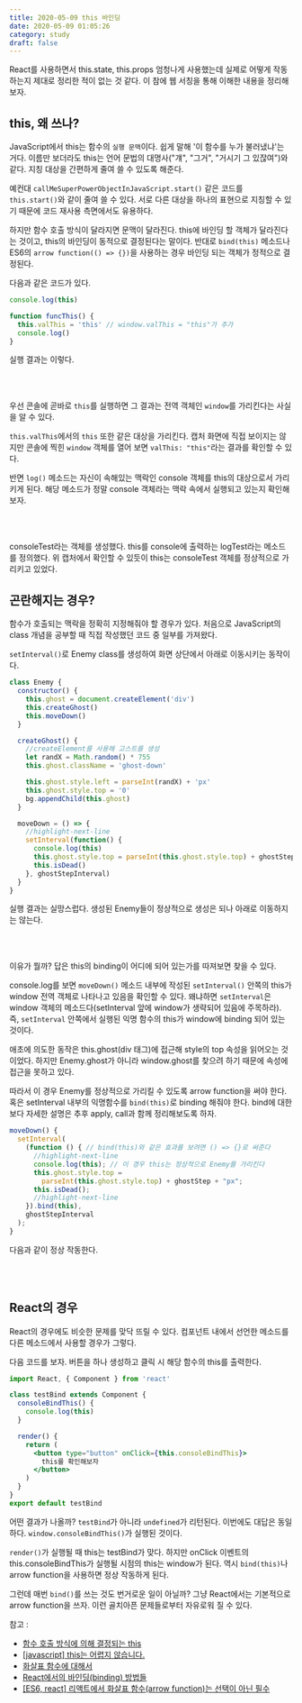 ```yaml
---
title: 2020-05-09 this 바인딩
date: 2020-05-09 01:05:26
category: study
draft: false
---
```


React를 사용하면서 this.state, this.props 엄청나게 사용했는데 실제로 어떻게 작동하는지 제대로 정리한 적이 없는 것 같다. 이 참에 웹 서칭을 통해 이해한 내용을 정리해보자.

## this, 왜 쓰나?

JavaScript에서 this는 함수의 `실행 문맥`이다. 쉽게 말해 '이 함수를 누가 불러냈냐'는 거다. 이름만 보더라도 this는 언어 문법의 대명사("걔", "그거", "거시기 그 있잖여")와 같다. 지칭 대상을 간편하게 줄여 쓸 수 있도록 해준다.

예컨대 `callMeSuperPowerObjectInJavaScript.start()` 같은 코드를 `this.start()`와 같이 줄여 쓸 수 있다. 서로 다른 대상을 하나의 표현으로 지칭할 수 있기 때문에 코드 재사용 측면에서도 유용하다.

하지만 함수 호출 방식이 달라지면 문맥이 달라진다. this에 바인딩 할 객체가 달라진다는 것이고, this의 바인딩이 동적으로 결정된다는 말이다. 반대로 `bind(this)` 메소드나 ES6의 `arrow function(() => {})`을 사용하는 경우 바인딩 되는 객체가 정적으로 결정된다.

다음과 같은 코드가 있다.

```js
console.log(this)

function funcThis() {
  this.valThis = 'this' // window.valThis = "this"가 추가
  console.log()
}
```

실행 결과는 이렇다.

<br>

<div align="center"><img src="./images/050901.png" alt="" /></div>

<br>

우선 콘솔에 곧바로 `this`를 실행하면 그 결과는 전역 객체인 `window`를 가리킨다는 사실을 알 수 있다.

`this.valThis`에서의 `this` 또한 같은 대상을 가리킨다. 캡처 화면에 직접 보이지는 않지만 콘솔에 찍힌 `window` 객체를 열어 보면 `valThis: "this"`라는 결과를 확인할 수 있다.

반면 `log()` 메소드는 자신이 속해있는 맥락인 console 객체를 this의 대상으로서 가리키게 된다. 해당 메소드가 정말 console 객체라는 맥락 속에서 실행되고 있는지 확인해보자.

<br>

<div align="center"><img src="./images/050902.png" alt="" /></div>

<br>

consoleTest라는 객체를 생성했다. this를 console에 출력하는 logTest라는 메소드를 정의했다. 위 캡처에서 확인할 수 있듯이 this는 consoleTest 객체를 정상적으로 가리키고 있었다.

## 곤란해지는 경우?

함수가 호출되는 맥락을 정확히 지정해줘야 할 경우가 있다. 처음으로 JavaScript의 class 개념을 공부할 때 직접 작성했던 코드 중 일부를 가져왔다.

`setInterval()`로 Enemy class를 생성하여 화면 상단에서 아래로 이동시키는 동작이다.

```js
class Enemy {
  constructor() {
    this.ghost = document.createElement('div')
    this.createGhost()
    this.moveDown()
  }

  createGhost() {
    //createElement를 사용해 고스트를 생성
    let randX = Math.random() * 755
    this.ghost.className = 'ghost-down'

    this.ghost.style.left = parseInt(randX) + 'px'
    this.ghost.style.top = '0'
    bg.appendChild(this.ghost)
  }

  moveDown = () => {
    //highlight-next-line
    setInterval(function() {
      console.log(this)
      this.ghost.style.top = parseInt(this.ghost.style.top) + ghostStep + 'px'
      this.isDead()
    }, ghostStepInterval)
  }
}
```

실행 결과는 실망스럽다. 생성된 Enemy들이 정상적으로 생성은 되나 아래로 이동하지는 않는다.

<br>

<div align="center"><img src="./images/050904.png" alt="" /></div>

<br>

이유가 뭘까? 답은 this의 binding이 어디에 되어 있는가를 따져보면 찾을 수 있다.

console.log를 보면 `moveDown()` 메소드 내부에 작성된 `setInterval()` 안쪽의 this가 window 전역 객체로 나타나고 있음을 확인할 수 있다. 왜냐하면 `setInterval`은 window 객체의 메소드다(setInterval 앞에 window가 생략되어 있음에 주목하라). 즉, `setInterval` 안쪽에서 실행된 익명 함수의 this가 window에 binding 되어 있는 것이다.

애초에 의도한 동작은 this.ghost(div 태그)에 접근해 style의 top 속성을 읽어오는 것이었다. 하지만 Enemy.ghost가 아니라 window.ghost를 찾으려 하기 때문에 속성에 접근을 못하고 있다.

따라서 이 경우 Enemy를 정상적으로 가리킬 수 있도록 arrow function을 써야 한다. 혹은 setInterval 내부의 익명함수를 `bind(this)`로 binding 해줘야 한다. bind에 대한 보다 자세한 설명은 추후 apply, call과 함께 정리해보도록 하자.

```js
moveDown() {
  setInterval(
    (function () { // bind(this)와 같은 효과를 보려면 () => {}로 써준다
      //highlight-next-line
      console.log(this); // 이 경우 this는 정상적으로 Enemy를 가리킨다
      this.ghost.style.top =
        parseInt(this.ghost.style.top) + ghostStep + "px";
      this.isDead();
      //highlight-next-line
    }).bind(this),
    ghostStepInterval
  );
}
```

다음과 같이 정상 작동한다.

<br>

<div align="center"><img src="./images/050905.png" alt="" /></div>

<br>

## React의 경우

React의 경우에도 비슷한 문제를 맞닥 뜨릴 수 있다. 컴포넌트 내에서 선언한 메소드를 다른 메소드에서 사용할 경우가 그렇다.

다음 코드를 보자. 버튼을 하나 생성하고 클릭 시 해당 함수의 this를 출력한다.

```jsx
import React, { Component } from 'react'

class testBind extends Component {
  consoleBindThis() {
    console.log(this)
  }

  render() {
    return (
      <button type="button" onClick={this.consoleBindThis}>
        this를 확인해보자
      </button>
    )
  }
}
export default testBind
```

어떤 결과가 나올까? `testBind`가 아니라 `undefined`가 리턴된다. 이번에도 대답은 동일하다. `window.consoleBindThis()`가 실행된 것이다.

`render()`가 실행될 때 this는 testBind가 맞다. 하지만 onClick 이벤트의 this.consoleBindThis가 실행될 시점의 this는 window가 된다. 역시 `bind(this)`나 arrow function을 사용하면 정상 작동하게 된다.

그런데 매번 `bind()`를 쓰는 것도 번거로운 일이 아닐까? 그냥 React에서는 기본적으로 arrow function을 쓰자. 이런 골치아픈 문제들로부터 자유로워 질 수 있다.

참고 :

- [함수 호출 방식에 의해 결정되는 this](https://poiemaweb.com/js-this)
- [[javascript] this는 어렵지 않습니다.](https://blueshw.github.io/2018/03/12/this/)
- [화살표 함수에 대해서](https://wonism.github.io/arrow-function/)
- [React에서의 바인딩(binding) 방법들](https://medium.com/@khwsc1/react%EC%97%90%EC%84%9C%EC%9D%98-%EB%B0%94%EC%9D%B8%EB%94%A9-binding-%EB%B0%A9%EB%B2%95%EB%93%A4-a595ff9190b6)
- [[ES6, react] 리액트에서 화살표 함수(arrow function)는 선택이 아닌 필수](https://blueshw.github.io/2017/07/01/arrow-function/)
